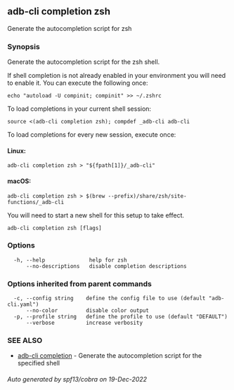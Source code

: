 ## adb-cli completion zsh

Generate the autocompletion script for zsh

### Synopsis

Generate the autocompletion script for the zsh shell.

If shell completion is not already enabled in your environment you will need
to enable it.  You can execute the following once:

	echo "autoload -U compinit; compinit" >> ~/.zshrc

To load completions in your current shell session:

	source <(adb-cli completion zsh); compdef _adb-cli adb-cli

To load completions for every new session, execute once:

#### Linux:

	adb-cli completion zsh > "${fpath[1]}/_adb-cli"

#### macOS:

	adb-cli completion zsh > $(brew --prefix)/share/zsh/site-functions/_adb-cli

You will need to start a new shell for this setup to take effect.


```
adb-cli completion zsh [flags]
```

### Options

```
  -h, --help              help for zsh
      --no-descriptions   disable completion descriptions
```

### Options inherited from parent commands

```
  -c, --config string    define the config file to use (default "adb-cli.yaml")
      --no-color         disable color output
  -p, --profile string   define the profile to use (default "DEFAULT")
      --verbose          increase verbosity
```

### SEE ALSO

* [adb-cli completion](adb-cli_completion.md)	 - Generate the autocompletion script for the specified shell

###### Auto generated by spf13/cobra on 19-Dec-2022
